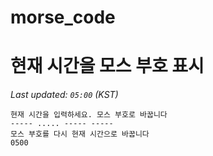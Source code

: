# morse_code
# 현재 시간을 모스 부호 표시
<!-- MORSE_TIME_START -->
_Last updated: `05:00` (KST)_

```
현재 시간을 입력하세요. 모스 부호로 바꿉니다
----- ..... ----- -----
모스 부호를 다시 현재 시간으로 바꿉니다
0500
```
<!-- MORSE_TIME_END -->
